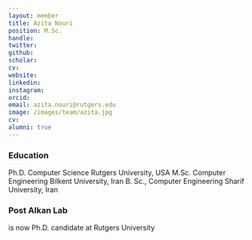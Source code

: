 ```yaml
---
layout: member
title: Azita Nouri
position: M.Sc. 
handle: 
twitter:
github: 
scholar: 
cv: 
website: 
linkedin: 
instagram:
orcid: 
email: azita.nouri@rutgers.edu
image: /images/team/azita.jpg
cv: 
alumni: true
---
```


### Education
Ph.D. Computer Science 
	Rutgers University, USA
M.Sc. Computer Engineering
	Bilkent University, Iran
B. Sc., Computer Engineering 
	Sharif University, Iran

### Post Alkan Lab
 is now Ph.D. candidate at Rutgers University
